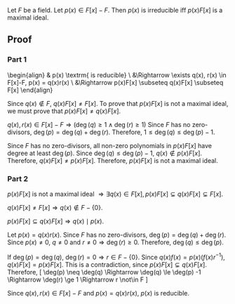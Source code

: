 Let $F$ be a field. Let $p(x) \in F[x]-F$.
Then $p(x)$ is irreducible iff $p(x)F[x]$ is a maximal ideal.

## Proof

### Part 1

\begin{align}
& p(x) \textrm{ is reducible}
\\ &\Rightarrow \exists q(x), r(x) \in F[x]-F, p(x) = q(x)r(x)
\\ &\Rightarrow p(x)F[x] \subseteq q(x)F[x] \subseteq F[x]
\end{align}

Since $q(x) \not\in F$, $q(x)F[x] \neq F[x]$.
To prove that $p(x)F[x]$ is not a maximal ideal, we must prove that
$p(x)F[x] \neq q(x)F[x]$.

$q(x), r(x) \in F[x] - F \Rightarrow (\deg(q) \ge 1 \wedge \deg(r) \ge 1)$
Since $F$ has no zero-divisors, $\deg(p) = \deg(q) + \deg(r)$.
Therefore, $1 \le \deg(q) \le \deg(p)-1$.

Since $F$ has no zero-divisors, all non-zero polynomials in $p(x)F[x]$ have degree at least $\deg(p)$.
Since $\deg(q) \le \deg(p)-1$, $q(x) \not\in p(x)F[x]$.
Therefore, $q(x)F[x] \neq p(x)F[x]$.
Therefore, $p(x)F[x]$ is not a maximal ideal.

### Part 2

$p(x)F[x]$ is not a maximal ideal
$\Rightarrow \exists q(x) \in F[x], p(x)F[x] \subsetneq q(x)F[x] \subsetneq F[x]$.

$q(x)F[x] \neq F[x] \Rightarrow q(x) \not\in F-\{0\}$.

$p(x)F[x] \subseteq q(x)F[x] \Rightarrow q(x) \mid p(x)$.

Let $p(x) = q(x)r(x)$.
Since $F$ has no zero-divisors, $\deg(p) = \deg(q) + \deg(r)$.
Since $p(x) \neq 0$, $q \neq 0$ and $r \neq 0 \Rightarrow \deg(r) \ge 0$.
Therefore, $\deg(q) \le \deg(p)$.

If $\deg(p) = \deg(q)$, $\deg(r) = 0 \Rightarrow r \in F - \{0\}$.
Since $q(x)f(x) = p(x)(f(x)r^{-1})$, $q(x)F[x] = p(x)F[x]$.
This is a contradiction, since $p(x)F[x] \subsetneq q(x)F[x]$.
Therefore,
\[ \deg(p) \neq \deg(q) \Rightarrow \deg(q) \le \deg(p) -1 \Rightarrow \deg(r) \ge 1 \Rightarrow r \not\in F \]

Since $q(x), r(x) \in F[x]-F$ and $p(x) = q(x)r(x)$, $p(x)$ is reducible.
